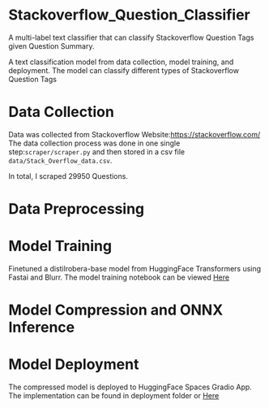 # Stackoverflow_Question_Classifier
A multi-label text classifier that can classify Stackoverflow Question Tags given Question Summary.

A text classification model from data collection, model training, and deployment.
The model can classify different types of Stackoverflow Question Tags

# Data Collection
Data was collected from  Stackoverflow Website:https://stackoverflow.com/
The data collection process was done in one single step:`scraper/scraper.py` and then stored in a csv file `data/Stack_Overflow_data.csv`.

In total, I scraped 29950 Questions.

# Data Preprocessing

# Model Training
Finetuned a distilrobera-base model from HuggingFace Transformers using Fastai and Blurr. The model training notebook can be viewed [Here](notebooks/text_classifiction_blurr.ipynb)

# Model Compression and ONNX Inference

# Model Deployment
The compressed model is deployed to HuggingFace Spaces Gradio App. The implementation can be found in deployment folder or [Here](https://huggingface.co/spaces/Sadihsn/StackOverflow_Question_Classifier)
